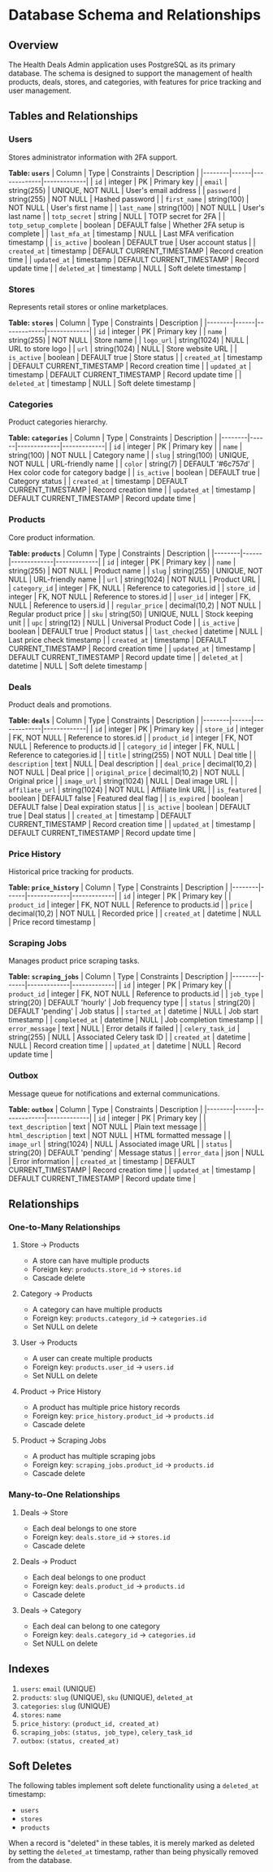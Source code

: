 # Database Schema and Relationships

## Overview
The Health Deals Admin application uses PostgreSQL as its primary database. The schema is designed to support the management of health products, deals, stores, and categories, with features for price tracking and user management.

## Tables and Relationships

### Users
Stores administrator information with 2FA support.

**Table: `users`**
| Column | Type | Constraints | Description |
|--------|------|-------------|-------------|
| `id` | integer | PK | Primary key |
| `email` | string(255) | UNIQUE, NOT NULL | User's email address |
| `password` | string(255) | NOT NULL | Hashed password |
| `first_name` | string(100) | NOT NULL | User's first name |
| `last_name` | string(100) | NOT NULL | User's last name |
| `totp_secret` | string | NULL | TOTP secret for 2FA |
| `totp_setup_complete` | boolean | DEFAULT false | Whether 2FA setup is complete |
| `last_mfa_at` | timestamp | NULL | Last MFA verification timestamp |
| `is_active` | boolean | DEFAULT true | User account status |
| `created_at` | timestamp | DEFAULT CURRENT_TIMESTAMP | Record creation time |
| `updated_at` | timestamp | DEFAULT CURRENT_TIMESTAMP | Record update time |
| `deleted_at` | timestamp | NULL | Soft delete timestamp |

### Stores
Represents retail stores or online marketplaces.

**Table: `stores`**
| Column | Type | Constraints | Description |
|--------|------|-------------|-------------|
| `id` | integer | PK | Primary key |
| `name` | string(255) | NOT NULL | Store name |
| `logo_url` | string(1024) | NULL | URL to store logo |
| `url` | string(1024) | NULL | Store website URL |
| `is_active` | boolean | DEFAULT true | Store status |
| `created_at` | timestamp | DEFAULT CURRENT_TIMESTAMP | Record creation time |
| `updated_at` | timestamp | DEFAULT CURRENT_TIMESTAMP | Record update time |
| `deleted_at` | timestamp | NULL | Soft delete timestamp |

### Categories
Product categories hierarchy.

**Table: `categories`**
| Column | Type | Constraints | Description |
|--------|------|-------------|-------------|
| `id` | integer | PK | Primary key |
| `name` | string(100) | NOT NULL | Category name |
| `slug` | string(100) | UNIQUE, NOT NULL | URL-friendly name |
| `color` | string(7) | DEFAULT '#6c757d' | Hex color code for category badge |
| `is_active` | boolean | DEFAULT true | Category status |
| `created_at` | timestamp | DEFAULT CURRENT_TIMESTAMP | Record creation time |
| `updated_at` | timestamp | DEFAULT CURRENT_TIMESTAMP | Record update time |

### Products
Core product information.

**Table: `products`**
| Column | Type | Constraints | Description |
|--------|------|-------------|-------------|
| `id` | integer | PK | Primary key |
| `name` | string(255) | NOT NULL | Product name |
| `slug` | string(255) | UNIQUE, NOT NULL | URL-friendly name |
| `url` | string(1024) | NOT NULL | Product URL |
| `category_id` | integer | FK, NULL | Reference to categories.id |
| `store_id` | integer | FK, NOT NULL | Reference to stores.id |
| `user_id` | integer | FK, NULL | Reference to users.id |
| `regular_price` | decimal(10,2) | NOT NULL | Regular product price |
| `sku` | string(50) | UNIQUE, NULL | Stock keeping unit |
| `upc` | string(12) | NULL | Universal Product Code |
| `is_active` | boolean | DEFAULT true | Product status |
| `last_checked` | datetime | NULL | Last price check timestamp |
| `created_at` | timestamp | DEFAULT CURRENT_TIMESTAMP | Record creation time |
| `updated_at` | timestamp | DEFAULT CURRENT_TIMESTAMP | Record update time |
| `deleted_at` | datetime | NULL | Soft delete timestamp |

### Deals
Product deals and promotions.

**Table: `deals`**
| Column | Type | Constraints | Description |
|--------|------|-------------|-------------|
| `id` | integer | PK | Primary key |
| `store_id` | integer | FK, NOT NULL | Reference to stores.id |
| `product_id` | integer | FK, NOT NULL | Reference to products.id |
| `category_id` | integer | FK, NULL | Reference to categories.id |
| `title` | string(255) | NOT NULL | Deal title |
| `description` | text | NULL | Deal description |
| `deal_price` | decimal(10,2) | NOT NULL | Deal price |
| `original_price` | decimal(10,2) | NOT NULL | Original price |
| `image_url` | string(1024) | NULL | Deal image URL |
| `affiliate_url` | string(1024) | NOT NULL | Affiliate link URL |
| `is_featured` | boolean | DEFAULT false | Featured deal flag |
| `is_expired` | boolean | DEFAULT false | Deal expiration status |
| `is_active` | boolean | DEFAULT true | Deal status |
| `created_at` | timestamp | DEFAULT CURRENT_TIMESTAMP | Record creation time |
| `updated_at` | timestamp | DEFAULT CURRENT_TIMESTAMP | Record update time |

### Price History
Historical price tracking for products.

**Table: `price_history`**
| Column | Type | Constraints | Description |
|--------|------|-------------|-------------|
| `id` | integer | PK | Primary key |
| `product_id` | integer | FK, NOT NULL | Reference to products.id |
| `price` | decimal(10,2) | NOT NULL | Recorded price |
| `created_at` | datetime | NULL | Price record timestamp |

### Scraping Jobs
Manages product price scraping tasks.

**Table: `scraping_jobs`**
| Column | Type | Constraints | Description |
|--------|------|-------------|-------------|
| `id` | integer | PK | Primary key |
| `product_id` | integer | FK, NOT NULL | Reference to products.id |
| `job_type` | string(20) | DEFAULT 'hourly' | Job frequency type |
| `status` | string(20) | DEFAULT 'pending' | Job status |
| `started_at` | datetime | NULL | Job start timestamp |
| `completed_at` | datetime | NULL | Job completion timestamp |
| `error_message` | text | NULL | Error details if failed |
| `celery_task_id` | string(255) | NULL | Associated Celery task ID |
| `created_at` | datetime | NULL | Record creation time |
| `updated_at` | datetime | NULL | Record update time |

### Outbox
Message queue for notifications and external communications.

**Table: `outbox`**
| Column | Type | Constraints | Description |
|--------|------|-------------|-------------|
| `id` | integer | PK | Primary key |
| `text_description` | text | NOT NULL | Plain text message |
| `html_description` | text | NOT NULL | HTML formatted message |
| `image_url` | string(1024) | NULL | Associated image URL |
| `status` | string(20) | DEFAULT 'pending' | Message status |
| `error_data` | json | NULL | Error information |
| `created_at` | timestamp | DEFAULT CURRENT_TIMESTAMP | Record creation time |
| `updated_at` | timestamp | DEFAULT CURRENT_TIMESTAMP | Record update time |

## Relationships

### One-to-Many Relationships
1. Store → Products
   - A store can have multiple products
   - Foreign key: `products.store_id` → `stores.id`
   - Cascade delete

2. Category → Products
   - A category can have multiple products
   - Foreign key: `products.category_id` → `categories.id`
   - Set NULL on delete

3. User → Products
   - A user can create multiple products
   - Foreign key: `products.user_id` → `users.id`
   - Set NULL on delete

4. Product → Price History
   - A product has multiple price history records
   - Foreign key: `price_history.product_id` → `products.id`
   - Cascade delete

5. Product → Scraping Jobs
   - A product has multiple scraping jobs
   - Foreign key: `scraping_jobs.product_id` → `products.id`
   - Cascade delete

### Many-to-One Relationships
1. Deals → Store
   - Each deal belongs to one store
   - Foreign key: `deals.store_id` → `stores.id`
   - Cascade delete

2. Deals → Product
   - Each deal belongs to one product
   - Foreign key: `deals.product_id` → `products.id`
   - Cascade delete

3. Deals → Category
   - Each deal can belong to one category
   - Foreign key: `deals.category_id` → `categories.id`
   - Set NULL on delete

## Indexes
1. `users`: `email` (UNIQUE)
2. `products`: `slug` (UNIQUE), `sku` (UNIQUE), `deleted_at`
3. `categories`: `slug` (UNIQUE)
4. `stores`: `name`
5. `price_history`: `(product_id, created_at)`
6. `scraping_jobs`: `(status, job_type)`, `celery_task_id`
7. `outbox`: `(status, created_at)`

## Soft Deletes
The following tables implement soft delete functionality using a `deleted_at` timestamp:
- `users`
- `stores`
- `products`

When a record is "deleted" in these tables, it is merely marked as deleted by setting the `deleted_at` timestamp, rather than being physically removed from the database. 